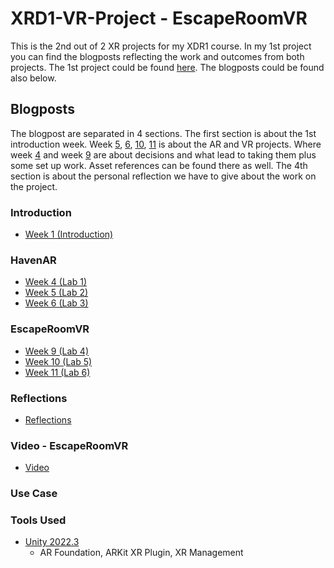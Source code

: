 # XRD1-VR-Project - EscapeRoomVR

This is the 2nd out of 2 XR projects for my XDR1 course. In my 1st project you can find the blogposts reflecting the work and outcomes from both projects. The 1st project could be found [here](https://github.com/Mar7inD/XDR1-AR-Project). The blogposts could be found also below.

## Blogposts
The blogpost are separated in 4 sections. The first section is about the 1st introduction week. Week [5](https://github.com/Mar7inD/XDR1-AR-Project/blob/main/blogposts/week5_lab2.md), [6](https://github.com/Mar7inD/XDR1-AR-Project/blob/main/blogposts/week6_lab3.md), [10](https://github.com/Mar7inD/XDR1-AR-Project/blob/main/blogposts/week10_lab5.md), [11](https://github.com/Mar7inD/XDR1-AR-Project/blob/main/blogposts/week11_lab6.md) is about the AR and VR projects. Where week [4](https://github.com/Mar7inD/XDR1-AR-Project/blob/main/blogposts/week4_lab1.md) and week [9](https://github.com/Mar7inD/XDR1-AR-Project/blob/main/blogposts/week9_lab4.md) are about decisions and what lead to taking them plus some set up work. Asset references can be found there as well. The 4th section is about the personal reflection we have to give about the work on the project.  

### Introduction
- [Week 1 (Introduction)](https://github.com/Mar7inD/XDR1-AR-Project/blob/main/blogposts/week1_introduction.md)

### HavenAR
- [Week 4 (Lab 1)](https://github.com/Mar7inD/XDR1-AR-Project/blob/main/blogposts/week4_lab1.md)
- [Week 5 (Lab 2)](https://github.com/Mar7inD/XDR1-AR-Project/blob/main/blogposts/week5_lab2.md)
- [Week 6 (Lab 3)](https://github.com/Mar7inD/XDR1-AR-Project/blob/main/blogposts/week6_lab3.md)

### EscapeRoomVR
- [Week 9 (Lab 4)](https://github.com/Mar7inD/XDR1-AR-Project/blob/main/blogposts/week7_lab4.md)
- [Week 10 (Lab 5)](https://github.com/Mar7inD/XDR1-AR-Project/blob/main/blogposts/week8_lab5.md)
- [Week 11 (Lab 6)](https://github.com/Mar7inD/XDR1-AR-Project/blob/main/blogposts/week9_lab6.md)

### Reflections
- [Reflections](https://github.com/Mar7inD/XDR1-AR-Project/blob/main/blogposts/reflections.md)

### Video - EscapeRoomVR
- [Video]()

### Use Case


### Tools Used
- [Unity 2022.3](https://unity.com/)
  - AR Foundation, ARKit XR Plugin, XR Management

